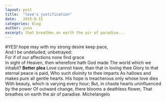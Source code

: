```yaml
---
layout: post
title:  "love's justification"
date:   2015-9-11
categories: blog
author: yuna
excerpt: that breathes on earth the air of paradise...
---
```

#YES!
hope may with my strong desire keep pace, <br>
And I be undeluded, unbetrayed: <br>
For if of our affections none find grace <br>
In sight of Heaven, then wherefore hath God made
The world which we inhabit? **Better plea**
Love cannot have, than that in loving thee
Glory to that eternal peace is paid,
Who such divinity to thee imparts
As hallows and makes pure all gentle hearts.
His hope is treacherous only whose love dies
With beauty, which is varying every hour;
But, in chaste hearts uninfluenced by the power
Of outward change, there blooms a deathless flower,
That breathes on earth the air of paradise.
Michelangelo
